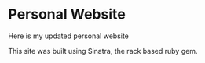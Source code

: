 # Personal Website

Here is my updated personal website

This site was built using Sinatra, the rack based ruby gem.
